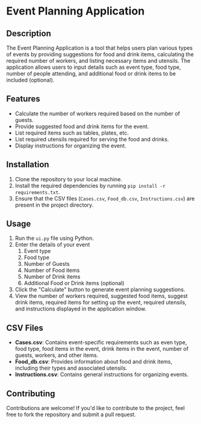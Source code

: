 # Event Planning Application

## Description

The Event Planning Application is a tool that helps users plan various types of events by providing suggestions for food and drink items, calculating the required number of workers, and listing necessary items and utensils. The application allows users to input details such as event type, food type, number of people attending, and additional food or drink items to be included (optional).

## Features

- Calculate the number of workers required based on the number of guests.
- Provide suggested food and drink items for the event.
- List required items such as tables, plates, etc.
- List required utensils required for serving the food and drinks.
- Display instructions for organizing the event.

## Installation

1. Clone the repository to your local machine.
2. Install the required dependencies by running `pip install -r requirements.txt`.
3. Ensure that the CSV files (`Cases.csv`, `Food_db.csv`, `Instructions.csv`) are present in the project directory.

## Usage

1. Run the `ui.py` file using Python.
2. Enter the details of your event
   1. Event type
   2. Food type
   3. Number of Guests
   4. Number of Food items
   5. Number of Drink items
   6. Additional Food or Drink items (optional)
3. Click the "Calculate" button to generate event planning suggestions.
4. View the number of workers required, suggested food items, suggest drink items, required items for setting up the event, required utensils, and instructions displayed in the application window.

## CSV Files

- **Cases.csv**: Contains event-specific requirements such as even type, food type, food items in the event, drink items in the event, number of guests, workers, and other items.
- **Food_db.csv**: Provides information about food and drink items, including their types and associated utensils.
- **Instructions.csv**: Contains general instructions for organizing events.

## Contributing

Contributions are welcome! If you'd like to contribute to the project, feel free to fork the repository and submit a pull request.
